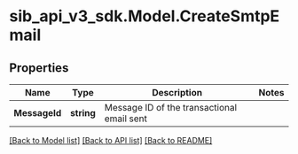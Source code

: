 # sib_api_v3_sdk.Model.CreateSmtpEmail
## Properties

Name | Type | Description | Notes
------------ | ------------- | ------------- | -------------
**MessageId** | **string** | Message ID of the transactional email sent | 

[[Back to Model list]](../README.md#documentation-for-models) [[Back to API list]](../README.md#documentation-for-api-endpoints) [[Back to README]](../README.md)

